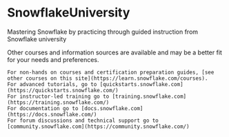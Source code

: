# SnowflakeUniversity
Mastering Snowflake by practicing through guided instruction from Snowflake university

Other courses and information sources are available and may be a better fit for your needs and preferences. 

    For non-hands on courses and certification preparation guides, [see other courses on this site](https://learn.snowflake.com/courses). 
    For advanced tutorials, go to [quickstarts.snowflake.com](https://quickstarts.snowflake.com/)
    For instructor-led training go to [training.snowflake.com](https://training.snowflake.com/)
    For documentation go to [docs.snowflake.com](https://docs.snowflake.com/)
    For forum discussions and technical support go to [community.snowflake.com](https://community.snowflake.com/) 

